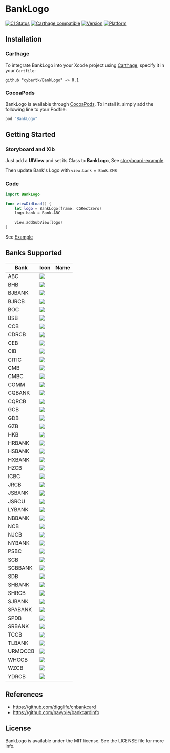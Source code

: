 # BankLogo

[![CI Status](http://img.shields.io/travis/cybertk/BankLogo/master.svg?style=flat)](https://travis-ci.org/cybertk/BankLogo)
[![Carthage compatible](https://img.shields.io/badge/Carthage-compatible-4BC51D.svg?style=flat)](https://github.com/Carthage/Carthage)
[![Version](https://img.shields.io/cocoapods/v/BankLogo.svg?style=flat)](http://cocoadocs.org/docsets/BankLogo)
[![Platform](https://img.shields.io/cocoapods/p/BankLogo.svg?style=flat)](http://cocoadocs.org/docsets/BankLogo)

## Installation

### Carthage

To integrate BankLogo into your Xcode project using [Carthage](https://github.com/Carthage/Carthage), specify it in your `Cartfile`:

```ogdl
github "cybertk/BankLogo" ~> 0.1
```

### CocoaPods

BankLogo is available through [CocoaPods](http://cocoapods.org). To install
it, simply add the following line to your Podfile:

```ruby
pod "BankLogo"
```

## Getting Started

### Storyboard and Xib

Just add a **UIView** and set its Class to **BankLogo**, See [storyboard-example](Example/).

Then update Bank's Logo with `view.bank = Bank.CMB`

### Code

```swift
import BankLogo

func viewDidLoad() {
    let logo = BankLogo(frame: CGRectZero)
    logo.bank = Bank.ABC

    view.addSubView(logo)
}
```

See [Example](Example/)

## Banks Supported

| Bank | Icon | Name |
| ---- | ---- | ---- |
| ABC | ![](BankLogo/Logos.bundle/ABC@2x.png) | |
| BHB | ![](BankLogo/Logos.bundle/BHB@2x.png) | |
| BJBANK | ![](BankLogo/Logos.bundle/BJBANK@2x.png) | |
| BJRCB | ![](BankLogo/Logos.bundle/BJRCB@2x.png) | |
| BOC | ![](BankLogo/Logos.bundle/BOC@2x.png) | |
| BSB | ![](BankLogo/Logos.bundle/BSB@2x.png) | |
| CCB | ![](BankLogo/Logos.bundle/CCB@2x.png) | |
| CDRCB | ![](BankLogo/Logos.bundle/CDRCB@2x.png) | |
| CEB | ![](BankLogo/Logos.bundle/CEB@2x.png) | |
| CIB | ![](BankLogo/Logos.bundle/CIB@2x.png) | |
| CITIC | ![](BankLogo/Logos.bundle/CITIC@2x.png) | |
| CMB | ![](BankLogo/Logos.bundle/CMB@2x.png) | |
| CMBC | ![](BankLogo/Logos.bundle/CMBC@2x.png) | |
| COMM | ![](BankLogo/Logos.bundle/COMM@2x.png) | |
| CQBANK | ![](BankLogo/Logos.bundle/CQBANK@2x.png) | |
| CQRCB | ![](BankLogo/Logos.bundle/CQRCB@2x.png) | |
| GCB | ![](BankLogo/Logos.bundle/GCB@2x.png) | |
| GDB | ![](BankLogo/Logos.bundle/GDB@2x.png) | |
| GZB | ![](BankLogo/Logos.bundle/GZB@2x.png) | |
| HKB | ![](BankLogo/Logos.bundle/HKB@2x.png) | |
| HRBANK | ![](BankLogo/Logos.bundle/HRBANK@2x.png) | |
| HSBANK | ![](BankLogo/Logos.bundle/HSBANK@2x.png) | |
| HXBANK | ![](BankLogo/Logos.bundle/HXBANK@2x.png) | |
| HZCB | ![](BankLogo/Logos.bundle/HZCB@2x.png) | |
| ICBC | ![](BankLogo/Logos.bundle/ICBC@2x.png) | |
| JRCB | ![](BankLogo/Logos.bundle/JRCB@2x.png) | |
| JSBANK | ![](BankLogo/Logos.bundle/JSBANK@2x.png) | |
| JSRCU | ![](BankLogo/Logos.bundle/JSRCU@2x.png) | |
| LYBANK | ![](BankLogo/Logos.bundle/LYBANK@2x.png) | |
| NBBANK | ![](BankLogo/Logos.bundle/NBBANK@2x.png) | |
| NCB | ![](BankLogo/Logos.bundle/NCB@2x.png) | |
| NJCB | ![](BankLogo/Logos.bundle/NJCB@2x.png) | |
| NYBANK | ![](BankLogo/Logos.bundle/NYBANK@2x.png) | |
| PSBC | ![](BankLogo/Logos.bundle/PSBC@2x.png) | |
| SCB | ![](BankLogo/Logos.bundle/SCB@2x.png) | |
| SCBBANK | ![](BankLogo/Logos.bundle/SCBBANK@2x.png) | |
| SDB | ![](BankLogo/Logos.bundle/SDB@2x.png) | |
| SHBANK | ![](BankLogo/Logos.bundle/SHBANK@2x.png) | |
| SHRCB | ![](BankLogo/Logos.bundle/SHRCB@2x.png) | |
| SJBANK | ![](BankLogo/Logos.bundle/SJBANK@2x.png) | |
| SPABANK | ![](BankLogo/Logos.bundle/SPABANK@2x.png) | |
| SPDB | ![](BankLogo/Logos.bundle/SPDB@2x.png) | |
| SRBANK | ![](BankLogo/Logos.bundle/SRBANK@2x.png) | |
| TCCB | ![](BankLogo/Logos.bundle/TCCB@2x.png) | |
| TLBANK | ![](BankLogo/Logos.bundle/TLBANK@2x.png) | |
| URMQCCB | ![](BankLogo/Logos.bundle/URMQCCB@2x.png) | |
| WHCCB | ![](BankLogo/Logos.bundle/WHCCB@2x.png) | |
| WZCB | ![](BankLogo/Logos.bundle/WZCB@2x.png) | |
| YDRCB | ![](BankLogo/Logos.bundle/YDRCB@2x.png) | |

## References

- https://github.com/digglife/cnbankcard
- https://github.com/navyxie/bankcardinfo

## License

BankLogo is available under the MIT license. See the LICENSE file for more info.

